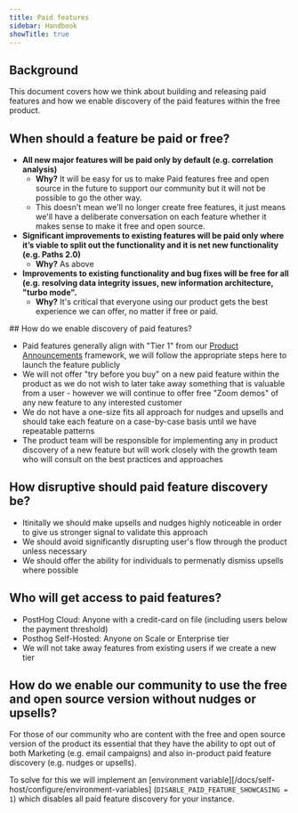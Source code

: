 ```yaml
---
title: Paid features
sidebar: Handbook
showTitle: true
---
```


## Background

This document covers how we think about building and releasing paid features and how we enable discovery of the paid features within the free product.

## When should a feature be paid or free?

* **All new major features will be paid only by default (e.g. correlation analysis)**
    * **Why?** It will be easy for us to make Paid features free and open source in the future to support our community but it will not be possible to go the other way.
    * This doesn't mean we'll no longer create free features, it just means we'll have a deliberate conversation on each feature whether it makes sense to make it free and open source.
* **Significant improvements to existing features will be paid only where it’s viable to split out the functionality and it is net new functionality (e.g. Paths 2.0)**
    * **Why?** As above
* **Improvements to existing functionality and bug fixes will be free for all (e.g. resolving data integrity issues, new information architecture, "turbo mode".**
   * **Why?** It's critical that everyone using our product gets the best experience we can offer, no matter if free or paid.

## How do we enable discovery of paid features?

* Paid features generally align with "Tier 1" from our [Product Announcements](https://posthog.com/handbook/growth/marketing/product-announcements) framework, we will follow the appropriate steps here to launch the feature publicly
* We will not offer "try before you buy" on a new paid feature within the product as we do not wish to later take away something that is valuable from a user - however we will continue to offer free "Zoom demos" of any new feature to any interested customer
* We do not have a one-size fits all approach for nudges and upsells and should take each feature on a case-by-case basis until we have repeatable patterns
* The product team will be responsible for implementing any in product discovery of a new feature but will work closely with the growth team who will consult on the best practices and approaches

## How disruptive should paid feature discovery be?

* Itinitally we should make upsells and nudges highly noticeable in order to give us stronger signal to validate this approach
* We should avoid significantly disrupting user's flow through the product unless necessary
* We should offer the ability for individuals to permenatly dismiss upsells where possible

## Who will get access to paid features?

* PostHog Cloud: Anyone with a credit-card on file (including users below the payment threshold)
* Posthog Self-Hosted: Anyone on Scale or Enterprise tier
* We will not take away features from existing users if we create a new tier

## How do we enable our community to use the free and open source version without nudges or upsells?

For those of our community who are content with the free and open source version of the product its essential that they have the ability to opt out of both Marketing (e.g. email campaigns) and also in-product paid feature discovery (e.g. nudges or upsells). 

To solve for this we will implement an [environment variable][/docs/self-host/configure/environment-variables] (`DISABLE_PAID_FEATURE_SHOWCASING = 1`) which disables all paid feature discovery for your instance.
